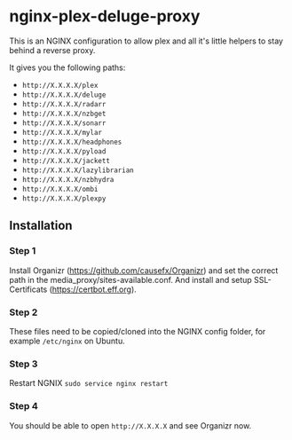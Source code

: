 nginx-plex-deluge-proxy
=======================

This is an NGINX configuration to allow plex and all it's little helpers to stay behind a reverse proxy.

It gives you the following paths:

* `http://X.X.X.X/plex`
* `http://X.X.X.X/deluge`
* `http://X.X.X.X/radarr`
* `http://X.X.X.X/nzbget`
* `http://X.X.X.X/sonarr`
* `http://X.X.X.X/mylar`
* `http://X.X.X.X/headphones`
* `http://X.X.X.X/pyload`
* `http://X.X.X.X/jackett`
* `http://X.X.X.X/lazylibrarian`
* `http://X.X.X.X/nzbhydra`
* `http://X.X.X.X/ombi`
* `http://X.X.X.X/plexpy`

## Installation

### Step 1

Install Organizr (https://github.com/causefx/Organizr) and set the correct path in the media_proxy/sites-available.conf. And install and setup SSL-Certificats (https://certbot.eff.org).

### Step 2

These files need to be copied/cloned into the NGINX config folder, for example `/etc/nginx` on Ubuntu.

### Step 3

Restart NGNIX `sudo service nginx restart`

### Step 4

You should be able to open `http://X.X.X.X` and see Organizr now.
